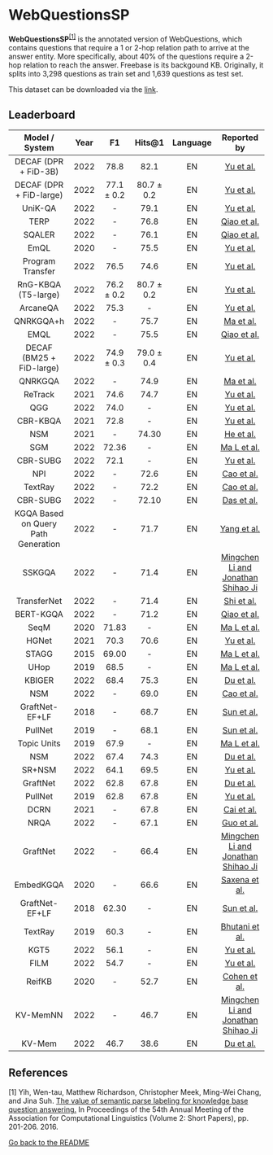 # WebQuestionsSP

**WebQuestionsSP**<sup>[[1]](#myfootnote1)</sup> is the annotated version of WebQuestions, which contains questions that require a 1 or 2-hop relation path to arrive at the answer entity. 
More specifically, about 40% of the questions require a 2-hop relation to reach the answer. Freebase is its backgound KB. Originally, it splits into 3,298 questions 
as train set and 1,639 questions as test set. 

This dataset can be downloaded via the [link](https://www.microsoft.com/en-us/download/details.aspx?id=52763).


## Leaderboard 

|            Model / System             | Year |     F1     |   Hits@1   | Language |                                    Reported by                                     |
|:-------------------------------------:|:----:|:----------:|:----------:|:--------:|:----------------------------------------------------------------------------------:|
|         DECAF (DPR + FiD-3B)          | 2022 |    78.8    |    82.1    |    EN    |                 [Yu et al.](https://arxiv.org/pdf/2210.00063.pdf)                  |
|        DECAF (DPR + FiD-large)        | 2022 | 77.1 ± 0.2 | 80.7 ± 0.2 |    EN    |                 [Yu et al.](https://arxiv.org/pdf/2210.00063.pdf)                  |
|                UniK-QA                | 2022 |     -      |    79.1    |    EN    |                 [Yu et al.](https://arxiv.org/pdf/2210.00063.pdf)                  |
|                 TERP                  | 2022 |     -      |    76.8    |    EN    |                  [Qiao et al.](https://aclanthology.org/2022.coling-1.156.pdf)                  |
|                SQALER                 | 2022 |     -      |    76.1    |    EN    |                  [Qiao et al.](https://aclanthology.org/2022.coling-1.156.pdf)                  |
|                 EmQL                  | 2020 |     -      |    75.5    |    EN    |                 [Yu et al.](https://arxiv.org/pdf/2210.00063.pdf)                  |
|           Program Transfer            | 2022 |    76.5    |    74.6    |    EN    |                 [Yu et al.](https://arxiv.org/pdf/2210.00063.pdf)                  |
|          RnG-KBQA (T5-large)          | 2022 | 76.2 ± 0.2 | 80.7 ± 0.2 |    EN    |                 [Yu et al.](https://arxiv.org/pdf/2210.00063.pdf)                  |
|               ArcaneQA                | 2022 |    75.3    |     -      |    EN    |                 [Yu et al.](https://arxiv.org/pdf/2210.00063.pdf)                  |
|               QNRKGQA+h               | 2022 |     -      |    75.7    |    EN    |    [Ma et al.](https://link.springer.com/chapter/10.1007/978-3-031-10983-6_11)     |
|                  EMQL                  | 2022 |     -      |    75.5    |    EN    |                  [Qiao et al.](https://aclanthology.org/2022.coling-1.156.pdf)                  |
|       DECAF (BM25 + FiD-large)        | 2022 | 74.9 ± 0.3 | 79.0 ± 0.4 |    EN    |                 [Yu et al.](https://arxiv.org/pdf/2210.00063.pdf)                  |
|                QNRKGQA                | 2022 |     -      |    74.9    |    EN    |    [Ma et al.](https://link.springer.com/chapter/10.1007/978-3-031-10983-6_11)     |
|                ReTrack                | 2021 |    74.6    |    74.7    |    EN    |                 [Yu et al.](https://arxiv.org/pdf/2210.00063.pdf)                  |
|                  QGG                  | 2022 |    74.0    |     -      |    EN    |                 [Yu et al.](https://arxiv.org/pdf/2210.00063.pdf)                  |
|               CBR-KBQA                | 2021 |    72.8    |     -      |    EN    |                 [Yu et al.](https://arxiv.org/pdf/2210.00063.pdf)                  |
|                  NSM                  | 2021 |     -      |   74.30    |    EN    |                 [He et al.](https://arxiv.org/pdf/2101.03737.pdf)                  |
|                  SGM                  | 2022 |   72.36    |     -      |    EN    |  [Ma L et al.](https://ieeexplore.ieee.org/stamp/stamp.jsp?tp=&arnumber=9747229)   |
|               CBR-SUBG                | 2022 |    72.1    |     -      |    EN    |                 [Yu et al.](https://arxiv.org/pdf/2210.00063.pdf)                  |
|                  NPI                  | 2022 |     -      |    72.6    |    EN    |            [Cao et al.](https://aclanthology.org/2022.acl-long.559.pdf)            |
|                TextRay                | 2022 |     -      |    72.2    |    EN    |            [Cao et al.](https://aclanthology.org/2022.acl-long.559.pdf)            |
|               CBR-SUBG                | 2022 |     -      |   72.10    |    EN    |                 [Das et al.](https://arxiv.org/pdf/2202.10610.pdf)                 |
|  KGQA Based on Query Path Generation  | 2022 |     -      |    71.7    |    EN    |   [Yang et al.](https://link.springer.com/chapter/10.1007/978-3-031-10983-6_12)    |
|                SSKGQA                 | 2022 |     -      |    71.4    |    EN    |     [Mingchen Li and Jonathan Shihao Ji](https://arxiv.org/pdf/2204.10194.pdf)     |
|              TransferNet              | 2022 |     -      |    71.4    |    EN    |                 [Shi et al.](https://arxiv.org/pdf/2104.07302.pdf)                 |
|               BERT-KGQA               | 2022 |     -      |    71.2    |    EN    |                  [Qiao et al.](https://aclanthology.org/2022.coling-1.156.pdf)                  |
|                 SeqM                  | 2020 |   71.83    |     -      |    EN    |  [Ma L et al.](https://ieeexplore.ieee.org/stamp/stamp.jsp?tp=&arnumber=9747229)   |
|                 HGNet                 | 2021 |    70.3    |    70.6    |    EN    |                 [Yu et al.](https://arxiv.org/pdf/2210.00063.pdf)                  |
|                 STAGG                 | 2015 |   69.00    |     -      |    EN    |  [Ma L et al.](https://ieeexplore.ieee.org/stamp/stamp.jsp?tp=&arnumber=9747229)   |
|                 UHop                  | 2019 |    68.5    |     -      |    EN    |  [Ma L et al.](https://ieeexplore.ieee.org/stamp/stamp.jsp?tp=&arnumber=9747229)   |
|                KBIGER                 | 2022 |    68.4    |    75.3    |    EN    |                 [Du et al.](https://arxiv.org/pdf/2209.03005.pdf)                  |
|                  NSM                  | 2022 |     -      |    69.0    |    EN    |            [Cao et al.](https://aclanthology.org/2022.acl-long.559.pdf)            |
|            GraftNet-EF+LF             | 2018 |     -      |    68.7    |    EN    |                [Sun et al.](https://aclanthology.org/D18-1455.pdf)                 |
|                PullNet                | 2019 |     -      |    68.1    |    EN    |                 [Sun et al.](https://arxiv.org/pdf/1904.09537.pdf)                 |
|              Topic Units              | 2019 |    67.9    |     -      |    EN    |  [Ma L et al.](https://ieeexplore.ieee.org/stamp/stamp.jsp?tp=&arnumber=9747229)   |
|                  NSM                  | 2022 |    67.4    |    74.3    |    EN    |                 [Du et al.](https://arxiv.org/pdf/2209.03005.pdf)                  |
|                SR+NSM                 | 2022 |    64.1    |    69.5    |    EN    |                 [Yu et al.](https://arxiv.org/pdf/2210.00063.pdf)                  |
|               GraftNet                | 2022 |    62.8    |    67.8    |    EN    |                 [Du et al.](https://arxiv.org/pdf/2209.03005.pdf)                  |
|                PullNet                | 2019 |    62.8    |    67.8    |    EN    |                 [Yu et al.](https://arxiv.org/pdf/2210.00063.pdf)                  |
|                 DCRN                  | 2021 |     -      |    67.8    |    EN    |          [Cai et al.](https://aclanthology.org/2021.findings-acl.19.pdf)           |
|                 NRQA                  | 2022 |     -      |    67.1    |    EN    | [Guo et al.](https://link.springer.com/content/pdf/10.1007/s10489-022-03927-0.pdf) |
|               GraftNet                | 2022 |     -      |    66.4    |    EN    |     [Mingchen Li and Jonathan Shihao Ji](https://arxiv.org/pdf/2204.10194.pdf)     |
|               EmbedKGQA               | 2020 |     -      |    66.6    |    EN    |          [Saxena et al.](https://aclanthology.org/2020.acl-main.412.pdf)           |
|            GraftNet-EF+LF             | 2018 |   62.30    |     -      |    EN    |                [Sun et al.](https://aclanthology.org/D18-1455.pdf)                 |
|                TextRay                | 2019 |    60.3    |     -      |    EN    |        [Bhutani et al.](https://dl.acm.org/doi/pdf/10.1145/3357384.3358033)        |
|                 KGT5                  | 2022 |    56.1    |     -      |    EN    |                 [Yu et al.](https://arxiv.org/pdf/2210.00063.pdf)                  |
|                 FILM                  | 2022 |    54.7    |     -      |    EN    |                 [Yu et al.](https://arxiv.org/pdf/2210.00063.pdf)                  |
|                ReifKB                 | 2020 |     -      |    52.7    |    EN    |                [Cohen et al.](https://arxiv.org/pdf/2002.06115.pdf)                |
|               KV-MemNN                | 2022 |     -      |    46.7    |    EN    |     [Mingchen Li and Jonathan Shihao Ji](https://arxiv.org/pdf/2204.10194.pdf)     |
|                KV-Mem                 | 2022 |    46.7    |    38.6    |    EN    |                 [Du et al.](https://arxiv.org/pdf/2209.03005.pdf)                  |

## References 
<a name="myfootnote1">[1]</a> Yih, Wen-tau, Matthew Richardson, Christopher Meek, Ming-Wei Chang, and Jina Suh. [The value of semantic parse labeling for knowledge base question answering.](http://anthology.aclweb.org/P16-2033) In Proceedings of the 54th Annual Meeting of the Association for Computational Linguistics (Volume 2: Short Papers), pp. 201-206. 2016.


[Go back to the README](../README.md)
